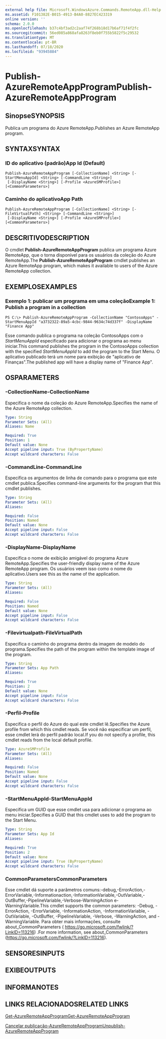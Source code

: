 ```yaml
---
external help file: Microsoft.WindowsAzure.Commands.RemoteApp.dll-Help.xml
ms.assetid: F101382E-B015-4913-B4A0-8827EC423319
online version: ''
schema: 2.0.0
ms.openlocfilehash: b37c4bf3ad2c2aaf74f268b18d17b6af71f4f2fc
ms.sourcegitcommit: 56ed085a868afa8263f8eb0f755b5822f5c29532
ms.translationtype: MT
ms.contentlocale: pt-BR
ms.lasthandoff: 07/18/2020
ms.locfileid: "93945884"
---
```

# <span data-ttu-id="245a7-101">Publish-AzureRemoteAppProgram</span><span class="sxs-lookup"><span data-stu-id="245a7-101">Publish-AzureRemoteAppProgram</span></span>

## <span data-ttu-id="245a7-102">Sinopse</span><span class="sxs-lookup"><span data-stu-id="245a7-102">SYNOPSIS</span></span>
<span data-ttu-id="245a7-103">Publica um programa do Azure RemoteApp.</span><span class="sxs-lookup"><span data-stu-id="245a7-103">Publishes an Azure RemoteApp program.</span></span>

## <span data-ttu-id="245a7-104">SYNTAX</span><span class="sxs-lookup"><span data-stu-id="245a7-104">SYNTAX</span></span>

### <span data-ttu-id="245a7-105">ID do aplicativo (padrão)</span><span class="sxs-lookup"><span data-stu-id="245a7-105">App Id (Default)</span></span>
```
Publish-AzureRemoteAppProgram [-CollectionName] <String> [-StartMenuAppId] <String> [-CommandLine <String>]
 [-DisplayName <String>] [-Profile <AzureSMProfile>] [<CommonParameters>]
```

### <span data-ttu-id="245a7-106">Caminho do aplicativo</span><span class="sxs-lookup"><span data-stu-id="245a7-106">App Path</span></span>
```
Publish-AzureRemoteAppProgram [-CollectionName] <String> [-FileVirtualPath] <String> [-CommandLine <String>]
 [-DisplayName <String>] [-Profile <AzureSMProfile>] [<CommonParameters>]
```

## <span data-ttu-id="245a7-107">DESCRITIVO</span><span class="sxs-lookup"><span data-stu-id="245a7-107">DESCRIPTION</span></span>
<span data-ttu-id="245a7-108">O cmdlet **Publish-AzureRemoteAppProgram** publica um programa Azure RemoteApp, que o torna disponível para os usuários da coleção do Azure RemoteApp.</span><span class="sxs-lookup"><span data-stu-id="245a7-108">The **Publish-AzureRemoteAppProgram** cmdlet publishes an Azure RemoteApp program, which makes it available to users of the Azure RemoteApp collection.</span></span>

## <span data-ttu-id="245a7-109">EXEMPLOS</span><span class="sxs-lookup"><span data-stu-id="245a7-109">EXAMPLES</span></span>

### <span data-ttu-id="245a7-110">Exemplo 1: publicar um programa em uma coleção</span><span class="sxs-lookup"><span data-stu-id="245a7-110">Example 1: Publish a program in a collection</span></span>
```
PS C:\> Publish-AzureRemoteAppProgram -CollectionName "ContosoApps" -StartMenuAppId "a3732322-89a5-4cbc-9844-9634c74d337f" -DisplayName "Finance App"
```

<span data-ttu-id="245a7-111">Esse comando publica o programa na coleção ContosoApps com o *StartMenuAppId* especificado para adicionar o programa ao menu iniciar.</span><span class="sxs-lookup"><span data-stu-id="245a7-111">This command publishes the program in the ContosoApps collection with the specified *StartMenuAppId* to add the program to the Start Menu.</span></span>
<span data-ttu-id="245a7-112">O aplicativo publicado terá um nome para exibição de "aplicativo de Finanças".</span><span class="sxs-lookup"><span data-stu-id="245a7-112">The published app will have a display name of "Finance App".</span></span>

## <span data-ttu-id="245a7-113">OS</span><span class="sxs-lookup"><span data-stu-id="245a7-113">PARAMETERS</span></span>

### <span data-ttu-id="245a7-114">-CollectionName</span><span class="sxs-lookup"><span data-stu-id="245a7-114">-CollectionName</span></span>
<span data-ttu-id="245a7-115">Especifica o nome da coleção do Azure RemoteApp.</span><span class="sxs-lookup"><span data-stu-id="245a7-115">Specifies the name of the Azure RemoteApp collection.</span></span>

```yaml
Type: String
Parameter Sets: (All)
Aliases: Name

Required: True
Position: 1
Default value: None
Accept pipeline input: True (ByPropertyName)
Accept wildcard characters: False
```

### <span data-ttu-id="245a7-116">-CommandLine</span><span class="sxs-lookup"><span data-stu-id="245a7-116">-CommandLine</span></span>
<span data-ttu-id="245a7-117">Especifica os argumentos de linha de comando para o programa que este cmdlet publica.</span><span class="sxs-lookup"><span data-stu-id="245a7-117">Specifies command-line arguments for the program that this cmdlet publishes.</span></span>

```yaml
Type: String
Parameter Sets: (All)
Aliases: 

Required: False
Position: Named
Default value: None
Accept pipeline input: False
Accept wildcard characters: False
```

### <span data-ttu-id="245a7-118">-DisplayName</span><span class="sxs-lookup"><span data-stu-id="245a7-118">-DisplayName</span></span>
<span data-ttu-id="245a7-119">Especifica o nome de exibição amigável do programa Azure RemoteApp.</span><span class="sxs-lookup"><span data-stu-id="245a7-119">Specifies the user-friendly display name of the Azure RemoteApp program.</span></span>
<span data-ttu-id="245a7-120">Os usuários veem isso como o nome do aplicativo.</span><span class="sxs-lookup"><span data-stu-id="245a7-120">Users see this as the name of the application.</span></span>

```yaml
Type: String
Parameter Sets: (All)
Aliases: 

Required: False
Position: Named
Default value: None
Accept pipeline input: False
Accept wildcard characters: False
```

### <span data-ttu-id="245a7-121">-Filevirtualpath</span><span class="sxs-lookup"><span data-stu-id="245a7-121">-FileVirtualPath</span></span>
<span data-ttu-id="245a7-122">Especifica o caminho do programa dentro da imagem de modelo do programa.</span><span class="sxs-lookup"><span data-stu-id="245a7-122">Specifies the path of the program within the template image of the program.</span></span>

```yaml
Type: String
Parameter Sets: App Path
Aliases: 

Required: True
Position: 2
Default value: None
Accept pipeline input: False
Accept wildcard characters: False
```

### <span data-ttu-id="245a7-123">-Perfil</span><span class="sxs-lookup"><span data-stu-id="245a7-123">-Profile</span></span>
<span data-ttu-id="245a7-124">Especifica o perfil do Azure do qual este cmdlet lê.</span><span class="sxs-lookup"><span data-stu-id="245a7-124">Specifies the Azure profile from which this cmdlet reads.</span></span>
<span data-ttu-id="245a7-125">Se você não especificar um perfil, esse cmdlet lerá do perfil padrão local.</span><span class="sxs-lookup"><span data-stu-id="245a7-125">If you do not specify a profile, this cmdlet reads from the local default profile.</span></span>

```yaml
Type: AzureSMProfile
Parameter Sets: (All)
Aliases: 

Required: False
Position: Named
Default value: None
Accept pipeline input: False
Accept wildcard characters: False
```

### <span data-ttu-id="245a7-126">-StartMenuAppId</span><span class="sxs-lookup"><span data-stu-id="245a7-126">-StartMenuAppId</span></span>
<span data-ttu-id="245a7-127">Especifica um GUID que esse cmdlet usa para adicionar o programa ao menu iniciar.</span><span class="sxs-lookup"><span data-stu-id="245a7-127">Specifies a GUID that this cmdlet uses to add the program to the Start Menu.</span></span>

```yaml
Type: String
Parameter Sets: App Id
Aliases: 

Required: True
Position: 2
Default value: None
Accept pipeline input: True (ByPropertyName)
Accept wildcard characters: False
```

### <span data-ttu-id="245a7-128">CommonParameters</span><span class="sxs-lookup"><span data-stu-id="245a7-128">CommonParameters</span></span>
<span data-ttu-id="245a7-129">Esse cmdlet dá suporte a parâmetros comuns:-debug,-ErrorAction,-ErrorVariable,-Informationaction,-InformationVariable,-OutVariable,-OutBuffer,-PipelineVariable,-Verbose-WarningAction e-WarningVariable.</span><span class="sxs-lookup"><span data-stu-id="245a7-129">This cmdlet supports the common parameters: -Debug, -ErrorAction, -ErrorVariable, -InformationAction, -InformationVariable, -OutVariable, -OutBuffer, -PipelineVariable, -Verbose, -WarningAction, and -WarningVariable.</span></span> <span data-ttu-id="245a7-130">Para obter mais informações, consulte about_CommonParameters ( https://go.microsoft.com/fwlink/?LinkID=113216) .</span><span class="sxs-lookup"><span data-stu-id="245a7-130">For more information, see about_CommonParameters (https://go.microsoft.com/fwlink/?LinkID=113216).</span></span>

## <span data-ttu-id="245a7-131">SENSORES</span><span class="sxs-lookup"><span data-stu-id="245a7-131">INPUTS</span></span>

## <span data-ttu-id="245a7-132">EXIBE</span><span class="sxs-lookup"><span data-stu-id="245a7-132">OUTPUTS</span></span>

## <span data-ttu-id="245a7-133">INFORMA</span><span class="sxs-lookup"><span data-stu-id="245a7-133">NOTES</span></span>

## <span data-ttu-id="245a7-134">LINKS RELACIONADOS</span><span class="sxs-lookup"><span data-stu-id="245a7-134">RELATED LINKS</span></span>

[<span data-ttu-id="245a7-135">Get-AzureRemoteAppProgram</span><span class="sxs-lookup"><span data-stu-id="245a7-135">Get-AzureRemoteAppProgram</span></span>](./Get-AzureRemoteAppProgram.md)

[<span data-ttu-id="245a7-136">Cancelar publicação-AzureRemoteAppProgram</span><span class="sxs-lookup"><span data-stu-id="245a7-136">Unpublish-AzureRemoteAppProgram</span></span>](./Unpublish-AzureRemoteAppProgram.md)


